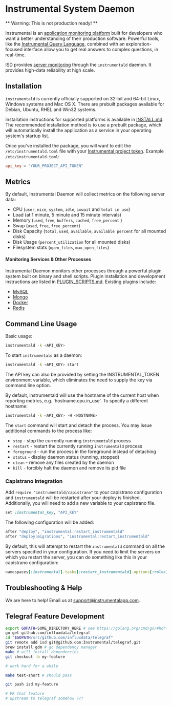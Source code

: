 # Instrumental System Daemon

** Warning: This is not production ready! **

Instrumental is an [application monitoring platform](https://instrumentalapp.com) built for developers who want a better understanding of their production software. Powerful tools, like the [Instrumental Query Language](https://instrumentalapp.com/docs/query-language), combined with an exploration-focused interface allow you to get real answers to complex questions, in real-time.

ISD provides [server monitoring](https://instrumentalapp.com/docs/server-monitoring) through the `instrumentald` daemon. It provides high-data reliability at high scale.

## Installation
`instrumentald` is currently officially supported on 32-bit and 64-bit Linux, Windows systems and Mac OS X. There are prebuilt packages available for Debian, Ubuntu, RHEL and Win32 systems.

Installation instructions for supported platforms is available in [INSTALL.md](INSTALL.md). The recommended installation method is to use a prebuilt package, which will automatically install the application as a service in your operating system's startup list.

Once you've installed the package, you will want to edit the `/etc/instrumentald.toml` file with your [Instrumental project token](https://instrumentalapp.com/docs/tokens). Example `/etc/instrumentald.toml`:

```toml
api_key = "YOUR_PROJECT_API_TOKEN"
```

## Metrics

By default, Instrumental Daemon will collect metrics on the following server data:

* CPU (`user`, `nice`, `system`, `idle`, `iowait` and `total in use`)
* Load (at 1 minute, 5 minute and 15 minute intervals)
* Memory (`used`, `free`, `buffers`, `cached`, `free_percent` )
* Swap (`used`, `free`, `free_percent`)
* Disk Capacity (`total`, `used`, `available`, `available percent` for all mounted disks)
* Disk Usage (`percent_utilization` for all mounted disks)
* Filesystem stats (`open_files`, `max_open_files`)

#### Monitoring Services & Other Processes

Instrumental Daemon monitors other processes through a powerful plugin system built on binary and shell scripts. Plugin installation and development instructions are listed in [PLUGIN_SCRIPTS.md](PLUGIN_SCRIPTS.md). Existing plugins include:

* [MySQL](examples/mysql)
* [Mongo](examples/mongo)
* [Docker](examples/docker)
* [Redis](examples/redis)

## Command Line Usage

Basic usage:

```sh
instrumentald -k <API_KEY>
```

To start `instrumentald` as a daemon:

```sh
instrumentald -k <API_KEY> start
```

The API key can also be provided by setting the INSTRUMENTAL_TOKEN environment variable, which eliminates the need to supply the key via command line option.

By default, instrumentald will use the hostname of the current host when reporting metrics, e.g. 'hostname.cpu.in_use'. To specify a different hostname:

```sh
instrumentald -k <API_KEY> -H <HOSTNAME>
```

The `start` command will start and detach the process. You may issue additional commands to the process like:

* `stop` - stop the currently running `instrumentald` process
* `restart` - restart the currently running `instrumentald` process
* `foreground` - run the process in the foreground instead of detaching
* `status` - display daemon status (running, stopped)
* `clean` - remove any files created by the daemon
* `kill` - forcibly halt the daemon and remove its pid file


### Capistrano Integration

Add `require "instrumentald/capistrano"` to your capistrano
configuration and `instrumentald` will be restarted after your
deploy is finished. Additionally, you will need to add a new variable
to your capistrano file.

```ruby
set :instrumental_key, "API_KEY"
```

The following configuration will be added:

```ruby
after "deploy", "instrumental:restart_instrumentald"
after "deploy:migrations", "instrumental:restart_instrumentald"
```

By default, this will attempt to restart the `instrumentald` command
on all the servers specified in your configuration. If you need to
limit the servers on which you restart the server, you can do
something like this in your capistrano configuration:

```ruby
namespaces[:instrumental].tasks[:restart_instrumentald].options[:roles] = [:web, :worker]
```

## Troubleshooting & Help

We are here to help! Email us at [support@instrumentalapp.com](mailto:support@instrumentalapp.com).


## Telegraf Feature Development

```sh
export GOPATH=SOME_DIRECTORY_HERE # see https://golang.org/cmd/go/#hdr-GOPATH_environment_variable
go get github.com/influxdata/telegraf
cd "$GOPATH/src/github.com/influxdata/telegraf"
git remote add isd git@github.com:Instrumental/telegraf.git
brew install gdm # go dependency manager
make # will install dependencies
git checkout -b my-feature

# work hard for a while

make test-short # should pass

git push isd my-feature

# PR that feature
# upstream to telegraf somehow ???
```
